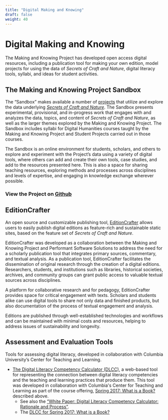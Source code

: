 ```yaml
---
title: "Digital Making and Knowing"
draft: false
weight: 40
---
```


# Digital Making and Knowing
The Making and Knowing Project has developed open access digital resources, including a publication tool for making your own edition, model projects for using the data of *Secrets of Craft and Nature*, digital literacy tools, syllabi, and ideas for student activities.

## The Making and Knowing Project Sandbox
The “Sandbox” makes available a number of [projects](https://cu-mkp.github.io/sandbox/docs/index-digital-projects.html) that utilize and explore the data underlying [*Secrets of Craft and Nature*](https://edition640.makingandknowing.org/). The Sandbox presents experimental, provisional, and in-progress work that engages with and analyzes the data, topics, and content of _Secrets of Craft and Nature_, as well as the larger themes explored by the Making and Knowing Project. The Sandbox includes syllabi for Digital Humanities courses taught by the Making and Knowing Project and Student Projects carried out in those courses.

The Sandbox is an online environment for students, scholars, and others to explore and experiment with the Project’s data using a variety of digital tools, where others can add and create their own tools, case studies, and add to the resources presented here. This is also a space for sharing teaching resources, exploring methods and processes across disciplines and levels of expertise, and engaging in knowledge exchange wherever possible.

### View the Project on [Github](https://github.com/cu-mkp/sandbox)

## EditionCrafter
An open source and customizable publishing tool, [EditionCrafter](https://editioncrafter.org) allows users to easily publish digital editions as feature-rich and sustainable static sites, based on the feature set of *Secrets of Craft and Nature*.
 
EditionCrafter was developed as a collaboration between the Making and Knowing Project and Performant Software Solutions to address the need for a scholarly publication tool that integrates primary sources, commentary, and textual analysis. As a publication tool, EditionCrafter facilitates the dissemination of original research through the creation of a digital editions. Researchers, students, and institutions such as libraries, historical societies, archives, and community groups can grant public access to valuable textual sources across disciplines.

A platform for collaborative research and for pedagogy, EditionCrafter provides space for critical engagement with texts. Scholars and students alike can use digital tools to share not only data and finished products, but also documentation of the process of textual engagement and analysis.

Editions are published through well-established technologies and workflows and can be maintained with minimal costs and resources, helping to address issues of sustainability and longevity.

## Assessment and Evaluation Tools
Tools for assessing digital literacy, developed in collaboration with Columbia University’s Center for Teaching and Learning.
- [The Digital Literacy Competency Calculator (DLCC)](https://ccnmtl.github.io/digital-literacy/), a web-based tool for representing the connection between digital literacy competencies and the teaching and learning practices that produce them. This tool was developed in collaboration with Columbia's Center for Teaching and Learning as part of the course offering, [Spring 2017: What is a Book?](https://www.makingandknowing.org/wp-content/uploads/2019/10/Website-Syllabus_Digital_course.pdf) described above.
     - See also the [“White Paper: Digital Literacy Competency Calculator: Rationale and Process”](https://docs.google.com/document/d/11Em2vX-jJw_4QoP62STwVo1i5cNi81ARft9j7gOQsoA/edit?usp=sharing).
     - The [DLCC for Spring 2017: What is a Book?](https://cu-mkp.github.io/diglit-gr8975/)
